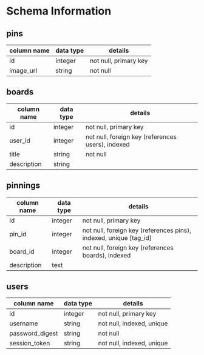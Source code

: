 # Schema Information

## pins
column name | data type | details
------------|-----------|-----------------------
id          | integer   | not null, primary key
image_url   | string    | not null

## boards
column name | data type | details
------------|-----------|-----------------------
id          | integer   | not null, primary key
user_id     | integer   | not null, foreign key (references users), indexed
title       | string    | not null
description | string    |

## pinnings
column name | data type | details
------------|-----------|-----------------------
id          | integer   | not null, primary key
pin_id      | integer   | not null, foreign key (references pins), indexed, unique [tag_id]
board_id    | integer   | not null, foreign key (references boards), indexed
description | text      |

## users
column name     | data type | details
----------------|-----------|-----------------------
id              | integer   | not null, primary key
username        | string    | not null, indexed, unique
password_digest | string    | not null
session_token   | string    | not null, indexed, unique
